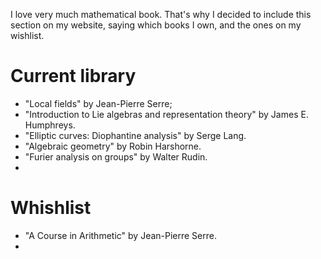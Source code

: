 
I love very much mathematical book. That's why I decided to include this section on my website, saying which books I own, and the ones on my wishlist.

# Current library

- "Local fields" by Jean-Pierre Serre;
- "Introduction to Lie algebras and representation theory" by James E. Humphreys.
- "Elliptic curves: Diophantine analysis" by Serge Lang.
- "Algebraic geometry" by Robin Harshorne.
- "Furier analysis on groups" by Walter Rudin.
- 

# Whishlist

- "A Course in Arithmetic" by Jean-Pierre Serre.
- 


